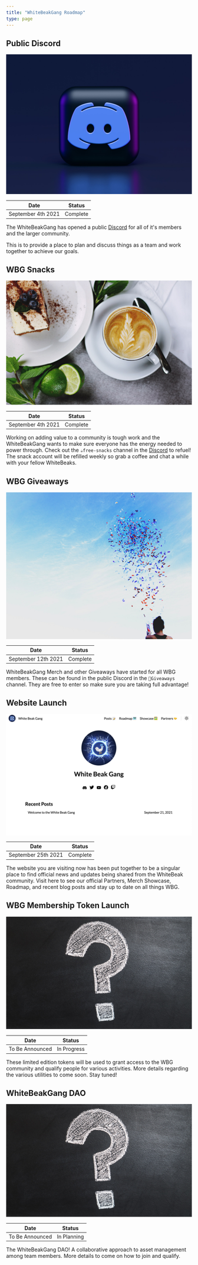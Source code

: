 ```yaml
---
title: "WhiteBeakGang Roadmap"
type: page
---
```


## Public Discord

![Public Discord](/images/roadmap/public-discord.jpeg "Public Discord")

| Date               | Status    |
| ------------------ | --------- |
| September 4th 2021 | Complete  |

The WhiteBeakGang has opened a public [Discord](https://discord.gg/4DhfT6Dnqg) for all of it's members and the larger community.

This is to provide a place to plan and discuss things as a team and work together to achieve our goals.

## WBG Snacks

![WBG Snacks](/images/roadmap/wbg-snacks.jpeg "WBG Snacks")

| Date               | Status    |
| ------------------ | --------- |
| September 4th 2021 | Complete  |

Working on adding value to a community is tough work and the WhiteBeakGang wants to make sure everyone has the energy needed to power through. Check out the `☕️free-snacks` channel in the [Discord](https://discord.gg/4DhfT6Dnqg) to refuel! The snack account will be refilled weekly so grab a coffee and chat a while with your fellow WhiteBeaks.

## WBG Giveaways

![WBG Giveaways](/images/roadmap/wbg-giveaways.jpeg "WBG Giveaways")

| Date                | Status    |
| ------------------- | --------- |
| September 12th 2021 | Complete  |

WhiteBeakGang Merch and other Giveaways have started for all WBG members. These can be found in the public Discord in the `🎉Giveaways` channel. They are free to enter so make sure you are taking full advantage!

## Website Launch

![WBG Website](/images/roadmap/website-launch.png "WBG Website")

| Date                | Status    |
| ------------------- | --------- |
| September 25th 2021 | Complete  |

The website you are visiting now has been put together to be a singular place to find official news and updates being shared from the WhiteBeak community. Visit here to see our official Partners, Merch Showcase, Roadmap, and recent blog posts and stay up to date on all things WBG.

## WBG Membership Token Launch

![WBG Mystery](/images/roadmap/wbg-mystery.jpeg "WBG Mystery")

| Date               | Status       |
| ------------------ | ------------ |
| To Be Announced    | In Progress  |

These limited edition tokens will be used to grant access to the WBG community and qualify people for various activities. More details regarding the various utilities to come soon. Stay tuned!

## WhiteBeakGang DAO

![WBG Mystery](/images/roadmap/wbg-mystery.jpeg "WBG Mystery")

| Date               | Status       |
| ------------------ | ------------ |
| To Be Announced    | In Planning  |

The WhiteBeakGang DAO! A collaborative approach to asset management among team members. More details to come on how to join and qualify.
